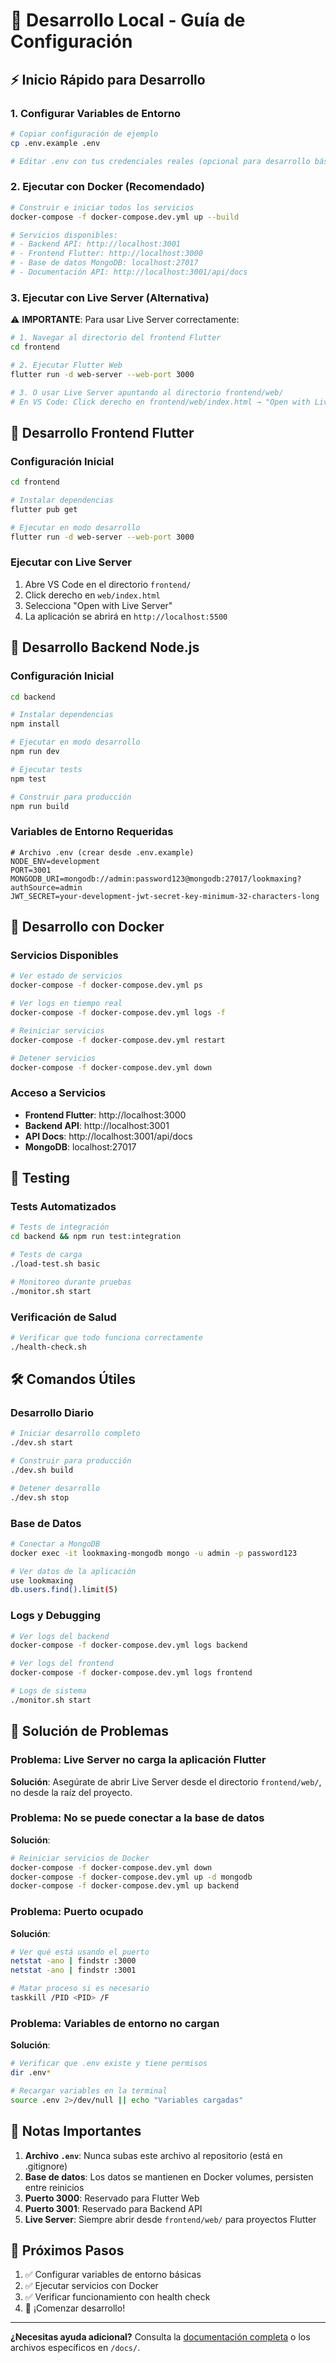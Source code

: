 # 🚀 Desarrollo Local - Guía de Configuración

## ⚡ Inicio Rápido para Desarrollo

### 1. **Configurar Variables de Entorno**

```bash
# Copiar configuración de ejemplo
cp .env.example .env

# Editar .env con tus credenciales reales (opcional para desarrollo básico)
```

### 2. **Ejecutar con Docker (Recomendado)**

```bash
# Construir e iniciar todos los servicios
docker-compose -f docker-compose.dev.yml up --build

# Servicios disponibles:
# - Backend API: http://localhost:3001
# - Frontend Flutter: http://localhost:3000
# - Base de datos MongoDB: localhost:27017
# - Documentación API: http://localhost:3001/api/docs
```

### 3. **Ejecutar con Live Server (Alternativa)**

⚠️ **IMPORTANTE**: Para usar Live Server correctamente:

```bash
# 1. Navegar al directorio del frontend Flutter
cd frontend

# 2. Ejecutar Flutter Web
flutter run -d web-server --web-port 3000

# 3. O usar Live Server apuntando al directorio frontend/web/
# En VS Code: Click derecho en frontend/web/index.html → "Open with Live Server"
```

## 🔧 Desarrollo Frontend Flutter

### **Configuración Inicial**
```bash
cd frontend

# Instalar dependencias
flutter pub get

# Ejecutar en modo desarrollo
flutter run -d web-server --web-port 3000
```

### **Ejecutar con Live Server**
1. Abre VS Code en el directorio `frontend/`
2. Click derecho en `web/index.html`
3. Selecciona "Open with Live Server"
4. La aplicación se abrirá en `http://localhost:5500`

## 🔧 Desarrollo Backend Node.js

### **Configuración Inicial**
```bash
cd backend

# Instalar dependencias
npm install

# Ejecutar en modo desarrollo
npm run dev

# Ejecutar tests
npm test

# Construir para producción
npm run build
```

### **Variables de Entorno Requeridas**

```env
# Archivo .env (crear desde .env.example)
NODE_ENV=development
PORT=3001
MONGODB_URI=mongodb://admin:password123@mongodb:27017/lookmaxing?authSource=admin
JWT_SECRET=your-development-jwt-secret-key-minimum-32-characters-long
```

## 🐳 Desarrollo con Docker

### **Servicios Disponibles**
```bash
# Ver estado de servicios
docker-compose -f docker-compose.dev.yml ps

# Ver logs en tiempo real
docker-compose -f docker-compose.dev.yml logs -f

# Reiniciar servicios
docker-compose -f docker-compose.dev.yml restart

# Detener servicios
docker-compose -f docker-compose.dev.yml down
```

### **Acceso a Servicios**
- **Frontend Flutter**: http://localhost:3000
- **Backend API**: http://localhost:3001
- **API Docs**: http://localhost:3001/api/docs
- **MongoDB**: localhost:27017

## 🧪 Testing

### **Tests Automatizados**
```bash
# Tests de integración
cd backend && npm run test:integration

# Tests de carga
./load-test.sh basic

# Monitoreo durante pruebas
./monitor.sh start
```

### **Verificación de Salud**
```bash
# Verificar que todo funciona correctamente
./health-check.sh
```

## 🛠️ Comandos Útiles

### **Desarrollo Diario**
```bash
# Iniciar desarrollo completo
./dev.sh start

# Construir para producción
./dev.sh build

# Detener desarrollo
./dev.sh stop
```

### **Base de Datos**
```bash
# Conectar a MongoDB
docker exec -it lookmaxing-mongodb mongo -u admin -p password123

# Ver datos de la aplicación
use lookmaxing
db.users.find().limit(5)
```

### **Logs y Debugging**
```bash
# Ver logs del backend
docker-compose -f docker-compose.dev.yml logs backend

# Ver logs del frontend
docker-compose -f docker-compose.dev.yml logs frontend

# Logs de sistema
./monitor.sh start
```

## 🚨 Solución de Problemas

### **Problema: Live Server no carga la aplicación Flutter**
**Solución**: Asegúrate de abrir Live Server desde el directorio `frontend/web/`, no desde la raíz del proyecto.

### **Problema: No se puede conectar a la base de datos**
**Solución**:
```bash
# Reiniciar servicios de Docker
docker-compose -f docker-compose.dev.yml down
docker-compose -f docker-compose.dev.yml up -d mongodb
docker-compose -f docker-compose.dev.yml up backend
```

### **Problema: Puerto ocupado**
**Solución**:
```bash
# Ver qué está usando el puerto
netstat -ano | findstr :3000
netstat -ano | findstr :3001

# Matar proceso si es necesario
taskkill /PID <PID> /F
```

### **Problema: Variables de entorno no cargan**
**Solución**:
```bash
# Verificar que .env existe y tiene permisos
dir .env*

# Recargar variables en la terminal
source .env 2>/dev/null || echo "Variables cargadas"
```

## 📝 Notas Importantes

1. **Archivo `.env`**: Nunca subas este archivo al repositorio (está en .gitignore)
2. **Base de datos**: Los datos se mantienen en Docker volumes, persisten entre reinicios
3. **Puerto 3000**: Reservado para Flutter Web
4. **Puerto 3001**: Reservado para Backend API
5. **Live Server**: Siempre abrir desde `frontend/web/` para proyectos Flutter

## 🎯 Próximos Pasos

1. ✅ Configurar variables de entorno básicas
2. ✅ Ejecutar servicios con Docker
3. ✅ Verificar funcionamiento con health check
4. 🚀 ¡Comenzar desarrollo!

---

**¿Necesitas ayuda adicional?** Consulta la [documentación completa](README.md) o los archivos específicos en `/docs/`.
